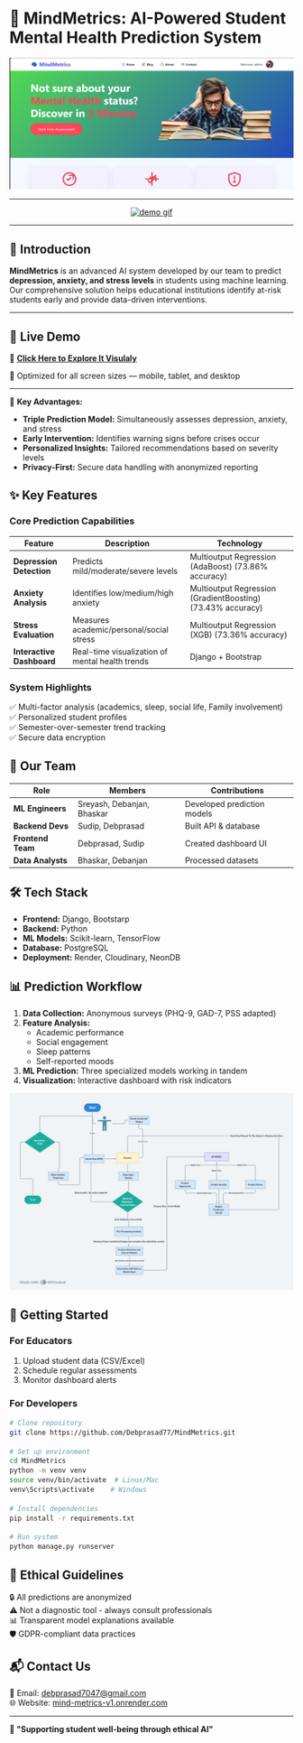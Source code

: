 #  **🧠 MindMetrics: AI-Powered Student Mental Health Prediction System**

![MindMetrics Banner](media/Banner.png)

---

<p align="center">
  <a href="https://mind-metrics-v1.onrender.com/">
    <img src="media/preview.gif" alt="demo gif">
  </a>
</p>

---


## **🌟 Introduction**
**MindMetrics** is an advanced AI system developed by our team to predict **depression, anxiety, and stress levels** in students using machine learning. Our comprehensive solution helps educational institutions identify at-risk students early and provide data-driven interventions.

---

## 🚀 Live Demo

🔗 [**Click Here to Explore It Visulaly**](https://mind-metrics-v1.onrender.com/)

📱 Optimized for all screen sizes — mobile, tablet, and desktop

---
🔹 **Key Advantages:**
- **Triple Prediction Model:** Simultaneously assesses depression, anxiety, and stress
- **Early Intervention:** Identifies warning signs before crises occur
- **Personalized Insights:** Tailored recommendations based on severity levels
- **Privacy-First:** Secure data handling with anonymized reporting

## **✨ Key Features**

### **Core Prediction Capabilities**
| Feature | Description | Technology |
|---------|-------------|------------|
| **Depression Detection** | Predicts mild/moderate/severe levels | Multioutput Regression (AdaBoost) (73.86% accuracy) |
| **Anxiety Analysis** | Identifies low/medium/high anxiety | Multioutput Regression (GradientBoosting) (73.43% accuracy) |
| **Stress Evaluation** | Measures academic/personal/social stress | Multioutput Regression (XGB) (73.36% accuracy) |
| **Interactive Dashboard** | Real-time visualization of mental health trends | Django + Bootstrap |

### **System Highlights**
✅ Multi-factor analysis (academics, sleep, social life, Family involvement)  
✅ Personalized student profiles  
✅ Semester-over-semester trend tracking  
✅ Secure data encryption  

## **👥 Our Team**
| Role | Members | Contributions |
|------|---------|---------------|
| **ML Engineers** | Sreyash, Debanjan, Bhaskar | Developed prediction models |
| **Backend Devs** | Sudip, Debprasad | Built API & database |
| **Frontend Team** | Debprasad, Sudip | Created dashboard UI |
| **Data Analysts** | Bhaskar, Debanjan | Processed datasets |

## **🛠️ Tech Stack**
- **Frontend:** Django, Bootstarp
- **Backend:** Python
- **ML Models:** Scikit-learn, TensorFlow
- **Database:** PostgreSQL
- **Deployment:** Render, Cloudinary, NeonDB

## **📊 Prediction Workflow**
1. **Data Collection:** Anonymous surveys (PHQ-9, GAD-7, PSS adapted)
2. **Feature Analysis:**
   - Academic performance
   - Social engagement
   - Sleep patterns
   - Self-reported moods
3. **ML Prediction:** Three specialized models working in tandem
4. **Visualization:** Interactive dashboard with risk indicators

![System Architecture](media/architecture.jpg)

## **🚀 Getting Started**
### **For Educators**
1. Upload student data (CSV/Excel)
2. Schedule regular assessments
3. Monitor dashboard alerts

### **For Developers**
```bash
# Clone repository
git clone https://github.com/Debprasad77/MindMetrics.git

# Set up environment
cd MindMetrics
python -m venv venv
source venv/bin/activate  # Linux/Mac
venv\Scripts\activate    # Windows

# Install dependencies
pip install -r requirements.txt

# Run system
python manage.py runserver
```

## **📜 Ethical Guidelines**
🔒 All predictions are anonymized  
⚠️ Not a diagnostic tool - always consult professionals  
📊 Transparent model explanations available  
🛡️ GDPR-compliant data practices  

## **📬 Contact Us**
📧 Email: debprasad7047@gmail.com  
🌐 Website: [mind-metrics-v1.onrender.com](https://mind-metrics-v1.onrender.com/)  

---

**💙 "Supporting student well-being through ethical AI"**  
